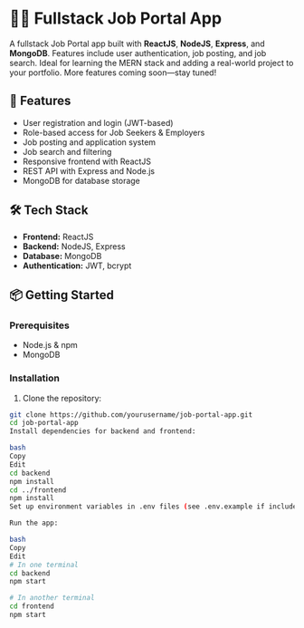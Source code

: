 # 🧑‍💼 Fullstack Job Portal App

A fullstack Job Portal app built with **ReactJS**, **NodeJS**, **Express**, and **MongoDB**. Features include user authentication, job posting, and job search. Ideal for learning the MERN stack and adding a real-world project to your portfolio. More features coming soon—stay tuned!

## 🚀 Features

- User registration and login (JWT-based)
- Role-based access for Job Seekers & Employers
- Job posting and application system
- Job search and filtering
- Responsive frontend with ReactJS
- REST API with Express and Node.js
- MongoDB for database storage

## 🛠️ Tech Stack

- **Frontend:** ReactJS
- **Backend:** NodeJS, Express
- **Database:** MongoDB
- **Authentication:** JWT, bcrypt

## 📦 Getting Started

### Prerequisites

- Node.js & npm
- MongoDB

### Installation

1. Clone the repository:

```bash
git clone https://github.com/yourusername/job-portal-app.git
cd job-portal-app
Install dependencies for backend and frontend:

bash
Copy
Edit
cd backend
npm install
cd ../frontend
npm install
Set up environment variables in .env files (see .env.example if included).

Run the app:

bash
Copy
Edit
# In one terminal
cd backend
npm start

# In another terminal
cd frontend
npm start
